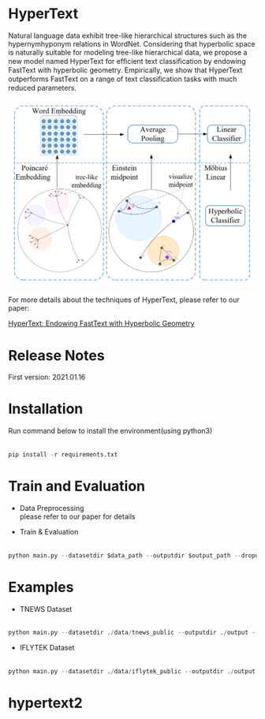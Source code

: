 #  HyperText 
Natural language data exhibit tree-like hierarchical structures such as the hypernymhyponym relations in WordNet. Considering that hyperbolic space is naturally suitable for modeling tree-like hierarchical data, we propose a new model named HyperText for efﬁcient text classiﬁcation by endowing FastText with hyperbolic geometry. Empirically, we show that HyperText outperforms FastText on a range of text classiﬁcation tasks with much reduced parameters.  

![avatar](hypertext_model_architecture.png)

For more details about the techniques of HyperText,  please refer to our paper:  

[HyperText: Endowing FastText with Hyperbolic Geometry](https://arxiv.org/abs/2010.16143 "HyperText: Endowing FastText with Hyperbolic Geometry")

#  Release Notes

First version: 2021.01.16

# Installation
Run command below to install the environment(using python3)  
```python

pip install -r requirements.txt  

```

# Train and Evaluation  
* Data Preprocessing  
  please refer to our paper for details

* Train & Evaluation

```python

python main.py --datasetdir $data_path --outputdir $output_path --dropout $droout --require_improvement $early_stopping_steps --num_epochs $max_epoch --batch_size $batch_size --max_length $max_sequence_length --learning_rate $learning_rate --embed_dim $embedding_dimension --bucket $hash_bucket_size --wordNgrams $word_ngram --eval_per_batchs $evaluation_frequency --min_freq $minimum_word_frequency --lr_decay_rate $learning_rate_decay

```

# Examples  

* TNEWS Dataset


```python

python main.py --datasetdir ./data/tnews_public --outputdir ./output --dropout 0.0 --require_improvement 6000 --num_epochs 50 --batch_size 32 --max_length 40 --learning_rate 1.1e-2 --embed_dim 200 --bucket 1500000 --wordNgrams 2 --eval_per_batchs 100 --min_freq 1 --lr_decay_rate 0.96  

```

* IFLYTEK Dataset

```python

python main.py --datasetdir ./data/iflytek_public --outputdir ./output --dropout 0.0 --require_improvement 2500 --num_epochs 50 --batch_size 32 --max_length 1000 --learning_rate 1.3e-2 --embed_dim 100 --bucket 2000000 --wordNgrams 2 --eval_per_batchs 50 --min_freq 1 --lr_decay_rate 0.94
```

# hypertext2
